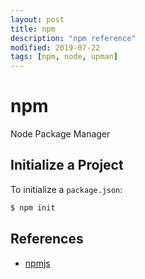 ```yaml
---
layout: post
title: npm
description: "npm reference"
modified: 2019-07-22
tags: [npm, node, upman]
---
```


# npm

Node Package Manager


## Initialize a Project

To initialize a `package.json`:

```sh
$ npm init
```

## References

* [npmjs](https://npmjs.org)
